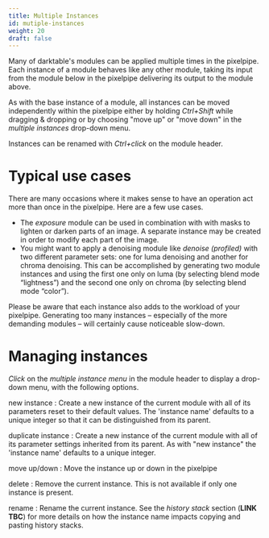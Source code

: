 ```yaml
---
title: Multiple Instances
id: mutiple-instances
weight: 20
draft: false
---
```


Many of darktable's modules can be applied multiple times in the pixelpipe. Each instance of a module behaves like any other module, taking its input from the module below in the pixelpipe delivering its output to the module above.

As with the base instance of a module, all instances can be moved independently within the pixelpipe either by holding _Ctrl+Shift_ while dragging & dropping or by choosing "move up" or "move down" in the _multiple instances_ drop-down menu.

Instances can be renamed with _Ctrl+click_ on the module header.

# Typical use cases

There are many occasions where it makes sense to have an operation act more than once in the pixelpipe. Here are a few use cases.

 - The _exposure_ module can be used in combination with with masks to lighten or darken parts of an image. A separate instance may be created in order to modify each part of the image.
- You might want to apply a denoising module like _denoise (profiled)_ with two different parameter sets: one for luma denoising and another for chroma denoising. This can be accomplished by generating two module instances and using the first one only on luma (by selecting blend mode “lightness”) and the second one only on chroma (by selecting blend mode “color”).

Please be aware that each instance also adds to the workload of your pixelpipe. Generating too many instances – especially of the more demanding modules – will certainly cause noticeable slow-down.

# Managing instances

_Click_ on the _multiple instance menu_ in the module header to display a drop-down menu, with the following options.

new instance
: Create a new instance of the current module with all of its parameters reset to their default values. The 'instance name' defaults to a unique integer so that it can be distinguished from its parent.

duplicate instance
: Create a new instance of the current module with all of its parameter settings inherited from its parent. As with "new instance" the 'instance name' defaults to a unique integer. 

move up/down
: Move the instance up or down in the pixelpipe

delete
: Remove the current instance. This is not available if only one instance is present.

rename
: Rename the current instance. See the _history stack_ section (**LINK TBC**) for more details on how the instance name impacts copying and pasting history stacks.
